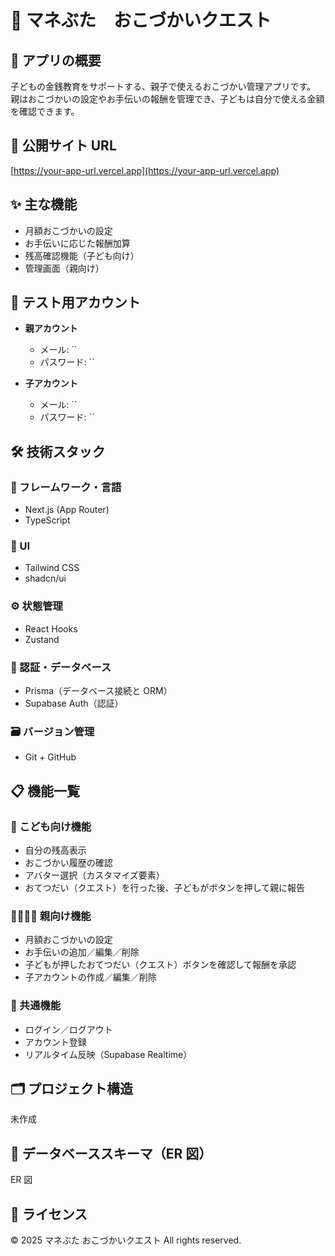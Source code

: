 # 🐷 マネぶた　おこづかいクエスト

## 📌 アプリの概要

子どもの金銭教育をサポートする、親子で使えるおこづかい管理アプリです。  
親はおこづかいの設定やお手伝いの報酬を管理でき、子どもは自分で使える金額を確認できます。

## 🔗 公開サイト URL

[https://your-app-url.vercel.app](https://your-app-url.vercel.app)

## ✨ 主な機能

- 月額おこづかいの設定
- お手伝いに応じた報酬加算
- 残高確認機能（子ども向け）
- 管理画面（親向け）

## 🧪 テスト用アカウント

- **親アカウント**

  - メール: ``
  - パスワード: ``

- **子アカウント**
  - メール: ``
  - パスワード: ``

## 🛠 技術スタック

### 🚀 フレームワーク・言語

- Next.js (App Router)
- TypeScript

### 🎨 UI

- Tailwind CSS
- shadcn/ui

### ⚙️ 状態管理

- React Hooks
- Zustand

### 🔐 認証・データベース

- Prisma（データベース接続と ORM）
- Supabase Auth（認証）

### 🗃 バージョン管理

- Git + GitHub

## 📋 機能一覧

### 👶 こども向け機能

- 自分の残高表示
- おこづかい履歴の確認
- アバター選択（カスタマイズ要素）
- おてつだい（クエスト）を行った後、子どもがボタンを押して親に報告

### 👨‍👩‍👧‍👦 親向け機能

- 月額おこづかいの設定
- お手伝いの追加／編集／削除
- 子どもが押したおてつだい（クエスト）ボタンを確認して報酬を承認
- 子アカウントの作成／編集／削除

### 🔁 共通機能

- ログイン／ログアウト
- アカウント登録
- リアルタイム反映（Supabase Realtime）

## 🗂 プロジェクト構造

未作成

## 🧾 データベーススキーマ（ER 図）

ER 図

## 📄 ライセンス

© 2025 マネぶた おこづかいクエスト All rights reserved.
